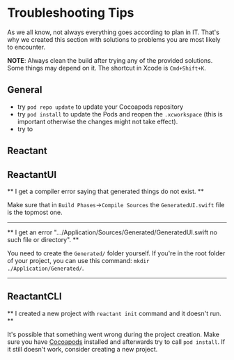 <!-- URLs -->
[cocoapods]: http://cocoapods.org

# Troubleshooting Tips
As we all know, not always everything goes according to plan in IT. That's why we created this section with solutions to problems you are most likely to encounter.

**NOTE**: Always clean the build after trying any of the provided solutions. Some things may depend on it. The shortcut in Xcode is `Cmd+Shift+K`.

## General
- try `pod repo update` to update your Cocoapods repository
- try `pod install` to update the Pods and reopen the `.xcworkspace` (this is important otherwise the changes might not take effect).
- try to

## Reactant


## ReactantUI
** I get a compiler error saying that generated things do not exist. **

Make sure that in `Build Phases`->`Compile Sources` the `GeneratedUI.swift` file is the topmost one.

---

** I get an error ".../Application/Sources/Generated/GeneratedUI.swift no such file or directory". **

You need to create the `Generated/` folder yourself. If you're in the root folder of your project, you can use this command: `mkdir ./Application/Generated/`.

---

## ReactantCLI
** I created a new project with `reactant init` command and it doesn't run. **

It's possible that something went wrong during the project creation. Make sure you have [Cocoapods][cocoapods] installed and afterwards try to call `pod install`. If it still doesn't work, consider creating a new project.
